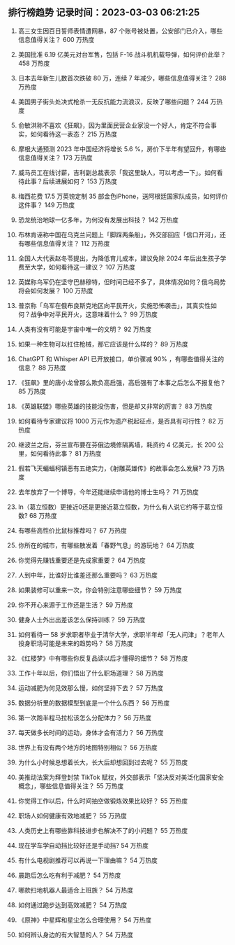 
## 排行榜趋势 记录时间：2023-03-03 06:21:25
  
  1. 高三女生因百日誓师表情遭网暴，87 个账号被处置，公安部门已介入，哪些信息值得关注？ 600 万热度
    
  2. 美国批准 6.19 亿美元对台军售，包括 F-16 战斗机机载导弹，如何评价此举？ 458 万热度
    
  3. 日本去年新生儿数首次跌破 80 万，连续 7 年减少，哪些信息值得关注？ 288 万热度
    
  4. 美国男子街头处决式枪杀一无反抗能力流浪汉，反映了哪些问题？ 244 万热度
    
  5. 俞敏洪称不喜欢《狂飙》，因为里面民营企业家没一个好人，肯定不符合事实，如何看待这一表态？ 215 万热度
    
  6. 摩根大通预测 2023 年中国经济将增长 5.6 %，房价下半年有望回升，有哪些信息值得关注？ 173 万热度
    
  7. 威马员工在线讨薪，吉利副总裁表示「我这里缺人，可以考虑一下」。如何看待此事？后续进展如何？ 153 万热度
    
  8. 梅西花费 17.5 万英镑定制 35 部金色iPhone，送阿根廷国家队成员，如何评价这件事？ 149 万热度
    
  9. 恐龙统治地球一亿多年，为何没有发展出科技？ 142 万热度
    
  10. 布林肯诬称中国在乌克兰问题上「脚踩两条船」，外交部回应「信口开河」，还有哪些信息值得关注？ 112 万热度
    
  11. 全国人大代表赵冬苓提出，为降低育儿成本，建议免除 2024 年后出生孩子学费至大学，如何看待这一建议？ 107 万热度
    
  12. 英媒称乌军仍在坚守巴赫穆特，但时间已经不多了，具体情况如何？俄乌局势将会如何发展？ 100 万热度
    
  13. 普京称「乌军在俄布良斯克地区向平民开火，实施恐怖袭击」，其真实性如何？战争中对平民开火，这意味着什么？ 99 万热度
    
  14. 人类有没有可能是宇宙中唯一的文明？ 92 万热度
    
  15. 如果一种生物可以扛住枪械，那它应该是什么样的？ 89 万热度
    
  16. ChatGPT 和 Whisper API 已开放接口，单价骤减 90% ，有哪些值得关注的信息？ 88 万热度
    
  17. 《狂飙》里的唐小龙曾那么欺负高启强，高启强有了本事之后怎么不报复他？ 85 万热度
    
  18. 《英雄联盟》哪些英雄的技能没伤害，但是却又非常的厉害？ 83 万热度
    
  19. 如何看待专家建议将 1000 万元作为遗产税起征点，是否具有可行性？ 82 万热度
    
  20. 继波兰之后，芬兰宣布要在芬俄边境修隔离墙，耗资约 4 亿美元，长 200 公里，如何看待此事？ 81 万热度
    
  21. 假若飞天蝙蝠柯镇恶有五绝实力，《射雕英雄传》的故事会怎么发展? 73 万热度
    
  22. 去年放弃了一个博导，今年还能继续申请他的博士生吗？ 71 万热度
    
  23. ln（葛立恒数）更接近0还是更接近葛立恒数，为什么有人说它约等于葛立恒数? 68 万热度
    
  24. 有哪些高性价比鼠标推荐吗？ 67 万热度
    
  25. 你所在的城市，有哪些散发着「春野气息」的游玩地？ 64 万热度
    
  26. 你觉得先赚钱重要还是先成家重要？ 64 万热度
    
  27. 人到中年，比谁好比谁差还那么重要吗？ 63 万热度
    
  28. 如果装修可以重来一次，你会特别注意哪些细节？ 59 万热度
    
  29. 你不开心来源于工作还是生活？ 59 万热度
    
  30. 健身人士外出出差该怎么保持训练？ 59 万热度
    
  31. 如何看待一 58 岁求职者毕业于清华大学，求职半年却「无人问津」？老年人投身职场可能是未来的趋势吗？ 58 万热度
    
  32. 《红楼梦》中有哪些你反复品读以后才懂得的细节？ 58 万热度
    
  33. 工作十年以后，你们悟出了什么职场道理？ 58 万热度
    
  34. 运动减肥为何见效那么慢，如何坚持下去？ 57 万热度
    
  35. 数据分析里的数据模型到底是一个什么东西？ 56 万热度
    
  36. 第一次跑半程马拉松该怎么分配体力？ 56 万热度
    
  37. 每天做多长时间的运动，身体才会有活力？ 56 万热度
    
  38. 世界上有没有两个地方的地图特别相似？ 56 万热度
    
  39. 为什么小时候总想着长大，长大后却想回到过去呢？ 55 万热度
    
  40. 美推动法案为拜登封禁 TikTok 赋权，外交部表示「坚决反对美泛化国家安全概念」，哪些信息值得关注？ 55 万热度
    
  41. 你觉得工作以后，什么时间抽空做锻炼效果比较好？ 55 万热度
    
  42. 职场人如何健康有效地减肥？ 55 万热度
    
  43. 人类历史上有哪些靠科技进步也解决不了的小问题？ 55 万热度
    
  44. 现在学车学自动挡比较好还是手动挡? 54 万热度
    
  45. 有什么电视剧推荐可以再说一下理由嘛？ 54 万热度
    
  46. 晨跑后怎么吃有利于减肥？ 54 万热度
    
  47. 哪款扫地机器人最适合上班族？ 54 万热度
    
  48. 如何通过跑步达到高效减肥？ 54 万热度
    
  49. 《原神》中星辉和星尘怎么合理使用？ 54 万热度
    
  50. 如何辨认身边的有大智慧的人？ 54 万热度
    